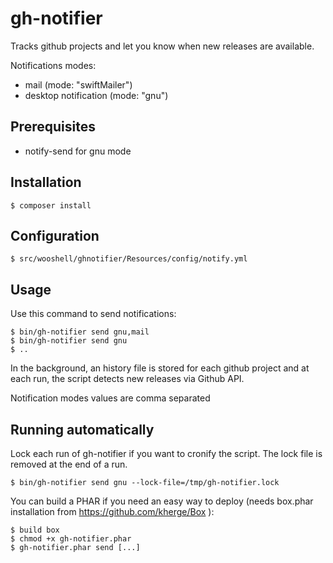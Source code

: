 gh-notifier
===========

Tracks github projects and let you know when new releases are available.

Notifications modes:
* mail (mode: "swiftMailer")
* desktop notification (mode: "gnu")

Prerequisites
-------------

* notify-send for gnu mode

Installation
------------

    $ composer install

Configuration
-------------

    $ src/wooshell/ghnotifier/Resources/config/notify.yml

Usage
-----

Use this command to send notifications:

    $ bin/gh-notifier send gnu,mail
    $ bin/gh-notifier send gnu
    $ ..

In the background, an history file is stored for each github project and at each run, the script detects new releases via Github API.

Notification modes values are comma separated

Running automatically
---------------------

Lock each run of gh-notifier if you want to cronify the script. The lock file is removed at the end of a run.

    $ bin/gh-notifier send gnu --lock-file=/tmp/gh-notifier.lock

You can build a PHAR if you need an easy way to deploy (needs box.phar installation from https://github.com/kherge/Box ):

    $ build box
    $ chmod +x gh-notifier.phar
    $ gh-notifier.phar send [...]

